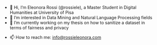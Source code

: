 - 👋 Hi, I’m Eleonora Rossi (@rossiele), a Master Student in Digital Humanities at University of Pisa
- 👀 I’m interested in Data Mining and Natural Language Processing fields
- 🌱 I’m currently working on my thesis on how to sanitize a dataset in terms of fairness and privacy
<!--- 💞️ I’m looking to collaborate on--->
- 📫 How to reach me: info@rossieleonora.com

<!---
rossiele/rossiele is a ✨ special ✨ repository because its `README.md` (this file) appears on your GitHub profile.
You can click the Preview link to take a look at your changes.
--->

